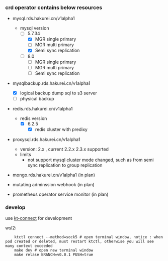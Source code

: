 ### crd operator contains below resources
* mysql.rds.hakurei.cn/v1alpha1
    * mysql version
        - [ ] 5.7.34
            - [x] MGR single primary
            - [ ] MGR multi primary
            - [x] Semi sync replication
        - [ ] 8.0
            - [ ] MGR single primary
            - [ ] MGR multi primary
            - [ ] Semi sync replication
* mysqlbackup.rds.hakurei.cn/v1alpha1
    - [x] logical backup dump sql to s3 server
    - [ ] physical backup

* redis.rds.hakurei.cn/v1alpha1
    * redis version
        - [x] 6.2.5
            - [x] redis cluster with predixy

* proxysql.rds.hakurei.cn/v1alpha1
    * version: 2.x , current 2.2.x 2.3.x supported
    * limits
        * not support mysql cluster mode changed, such as from semi sync replication to group replication

* mongo.rds.hakurei.cn/v1alpha1 (in plan)
        
* mutating adminssion webhook (in plan)

* prometheus operator service monitor (in plan)

### develop
use [kt-connect](https://github.com/alibaba/kt-connect) for development 

wsl2:
```
    ktctl connect --method=sock5 # open terminal window, notice : when pod created or deleted, must restart ktctl, otherwise you will see many context exceeded
    make dev # open new terminal window
    make relase BRANCH=v0.0.1 PUSH=true
```